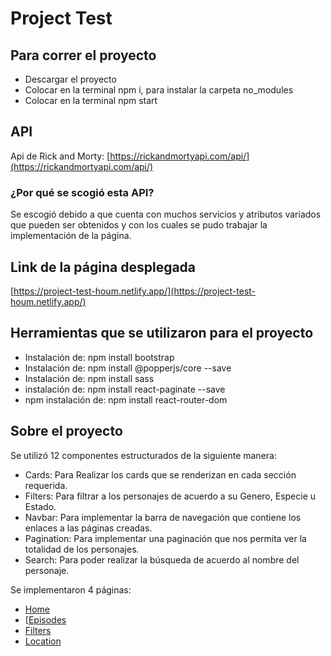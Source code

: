 # Project Test 

## Para correr el proyecto
- Descargar el proyecto
- Colocar en la terminal npm i, para instalar la carpeta no_modules
- Colocar en la terminal npm start

## API
Api de Rick and Morty: [https://rickandmortyapi.com/api/](https://rickandmortyapi.com/api/)

### ¿Por qué se scogió esta API?
Se escogió debido a que cuenta con muchos servicios y atributos variados que pueden ser obtenidos y con los cuales se pudo trabajar la implementación de la página.

## Link de la página desplegada
[https://project-test-houm.netlify.app/](https://project-test-houm.netlify.app/)

## Herramientas que se utilizaron para el proyecto
- Instalación de: npm install bootstrap
- Instalación de: npm install @popperjs/core --save
- Instalación de: npm install sass
- instalación de: npm install react-paginate --save
- npm instalación de: npm install react-router-dom

## Sobre el proyecto
Se utilizó 12 componentes estructurados de la siguiente manera:
- Cards: Para Realizar los cards que se renderizan en cada sección requerida.
- Filters: Para filtrar a los personajes de acuerdo a su Genero, Especie u Estado.
- Navbar: Para implementar la barra de navegación que contiene los enlaces a las páginas creadas.
- Pagination: Para implementar una paginación que nos permita ver la totalidad de los personajes.
- Search: Para poder realizar la búsqueda de acuerdo al nombre del personaje.

Se implementaron 4 páginas:
- [Home](https://project-test-houm.netlify.app/)
- [[Episodes](https://project-test-houm.netlify.app/episodes)
- [Filters](https://project-test-houm.netlify.app/filters)
- [Location](https://project-test-houm.netlify.app/location)


